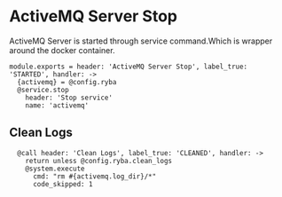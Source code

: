 
# ActiveMQ Server Stop

ActiveMQ Server is started through service command.Which is wrapper around
the docker container.

    module.exports = header: 'ActiveMQ Server Stop', label_true: 'STARTED', handler: ->
      {activemq} = @config.ryba
      @service.stop
        header: 'Stop service'
        name: 'activemq'

## Clean Logs

      @call header: 'Clean Logs', label_true: 'CLEANED', handler: ->
        return unless @config.ryba.clean_logs
        @system.execute
          cmd: "rm #{activemq.log_dir}/*"
          code_skipped: 1
